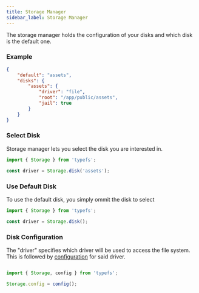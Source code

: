 ```yaml
---
title: Storage Manager
sidebar_label: Storage Manager
---
```


The storage manager holds the configuration of your disks and which disk is the default one.

### Example
```json
{
    "default": "assets",
    "disks": {
        "assets": {
            "driver": "file",
            "root": "/app/public/assets",
            "jail": true
        }
    }
}
```
### Select Disk

Storage manager lets you select the disk you are interested in.

```typescript
import { Storage } from 'typefs';

const driver = Storage.disk('assets');
```

### Use Default Disk

To use the default disk, you simply ommit the disk to select

```typescript
import { Storage } from 'typefs';

const driver = Storage.disk();
```

### Disk Configuration
The "driver" specifies which driver will be used to access the file system. This is followed by [configuration](https://daniel-samson.github.io/typefs/docs/api/config) for said driver.

```typescript

import { Storage, config } from 'typefs';

Storage.config = config();
```
